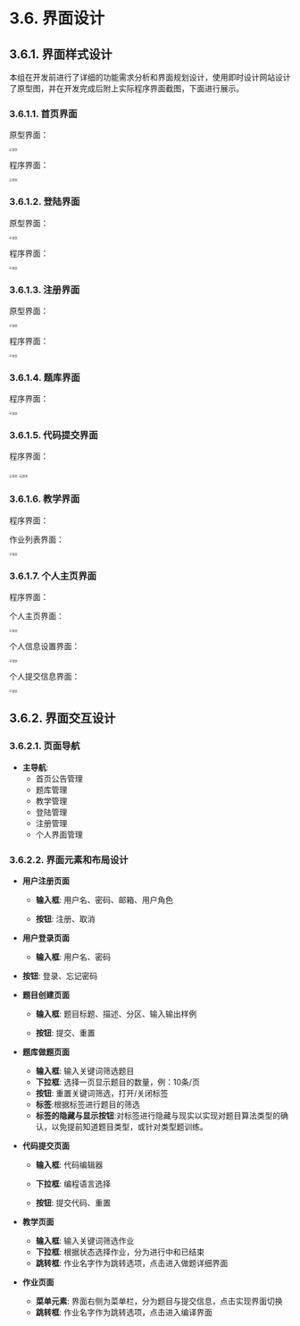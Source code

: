 # 3.6. 界面设计

##  3.6.1. 界面样式设计

本组在开发前进行了详细的功能需求分析和界面规划设计，使用即时设计网站设计了原型图，并在开发完成后附上实际程序界面截图，下面进行展示。

### 3.6.1.1. 首页界面

原型界面：

<img src="../images/首页界面.jpg" alt="首页" style="zoom: 33%;" />

程序界面：

<img src="../images/首页界面.png" alt="首页" style="zoom: 33%;" />

### 3.6.1.2. 登陆界面

原型界面：

<img src="../images/登陆界面.jpg" alt="首页" style="zoom: 33%;" />

程序界面：

<img src="../images/登陆界面.png" alt="首页" style="zoom: 33%;" />

### 3.6.1.3. 注册界面

原型界面：

<img src="../images/注册界面.jpg" alt="首页" style="zoom: 33%;" />

程序界面：

<img src="../images/注册界面.png" alt="首页" style="zoom: 33%;" />

### 3.6.1.4. 题库界面

程序界面：

<img src="../images/问题列表界面.png" alt="首页" style="zoom: 33%;" />

### 3.6.1.5. 代码提交界面

程序界面：

<img src="../images/代码提交界面1.png" alt="首页" style="zoom: 33%;" />

<img src="../images/代码提交界面2.png" alt="首页" style="zoom: 33%;" />

### 3.6.1.6. 教学界面

程序界面：

作业列表界面：

<img src="../images/作业列表界面.png" alt="首页" style="zoom: 33%;" />

### 3.6.1.7. 个人主页界面

程序界面：

个人主页界面：

<img src="../images/个人界面.png" alt="首页" style="zoom: 33%;" />

个人信息设置界面：

<img src="../images/个人信息设置界面.png" alt="首页" style="zoom: 33%;" />

个人提交信息界面：

<img src="../images/个人提交信息界面.png" alt="首页" style="zoom: 33%;" />

## 3.6.2.  界面交互设计

### 3.6.2.1. 页面导航

- **主导航**:
  - 首页公告管理
  - 题库管理
  - 教学管理
  - 登陆管理
  - 注册管理
  - 个人界面管理

### 3.6.2.2. 界面元素和布局设计
- **用户注册页面**

  - **输入框**: 用户名、密码、邮箱、用户角色

  - **按钮**: 注册、取消
- **用户登录页面**

  - **输入框**: 用户名、密码
- **按钮**: 登录、忘记密码


- **题目创建页面**
  - **输入框**: 题目标题、描述、分区、输入输出样例

  - **按钮**: 提交、重置
- **题库做题页面**

  - **输入框**: 输入关键词筛选题目
  - **下拉框**: 选择一页显示题目的数量，例：10条/页
  - **按钮**: 重置关键词筛选，打开/关闭标签
  - **标签**:根据标签进行题目的筛选
  - **标签的隐藏与显示按钮**:对标签进行隐藏与现实以实现对题目算法类型的确认，以免提前知道题目类型，或针对类型题训练。
- **代码提交页面**
  - **输入框**: 代码编辑器

  - **下拉框**: 编程语言选择

  - **按钮**: 提交代码、重置
- **教学页面**

  - **输入框**: 输入关键词筛选作业
  - **下拉框**: 根据状态选择作业，分为进行中和已结束
  - **跳转框**: 作业名字作为跳转选项，点击进入做题详细界面
- **作业页面**

  - **菜单元素**: 界面右侧为菜单栏，分为题目与提交信息，点击实现界面切换
  - **跳转框**: 作业名字作为跳转选项，点击进入编译界面



